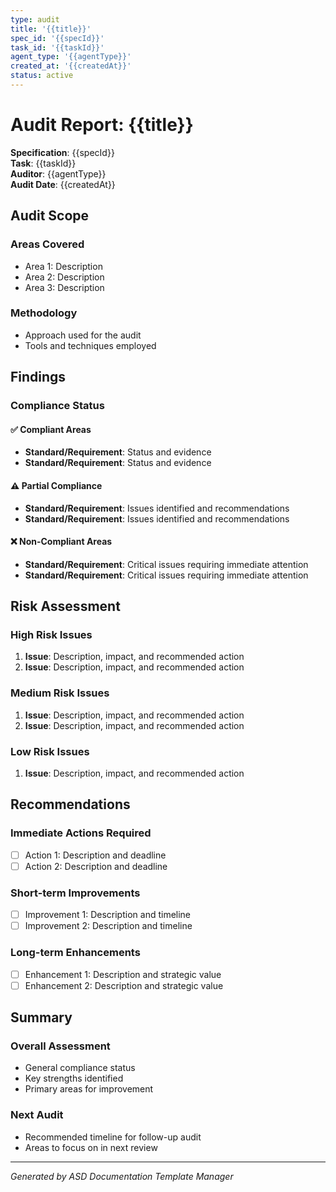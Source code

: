 ```yaml
---
type: audit
title: '{{title}}'
spec_id: '{{specId}}'
task_id: '{{taskId}}'
agent_type: '{{agentType}}'
created_at: '{{createdAt}}'
status: active
---
```


# Audit Report: {{title}}

**Specification**: {{specId}}  
**Task**: {{taskId}}  
**Auditor**: {{agentType}}  
**Audit Date**: {{createdAt}}

## Audit Scope

### Areas Covered

- Area 1: Description
- Area 2: Description
- Area 3: Description

### Methodology

- Approach used for the audit
- Tools and techniques employed

## Findings

### Compliance Status

#### ✅ Compliant Areas

- **Standard/Requirement**: Status and evidence
- **Standard/Requirement**: Status and evidence

#### ⚠️ Partial Compliance

- **Standard/Requirement**: Issues identified and recommendations
- **Standard/Requirement**: Issues identified and recommendations

#### ❌ Non-Compliant Areas

- **Standard/Requirement**: Critical issues requiring immediate attention
- **Standard/Requirement**: Critical issues requiring immediate attention

## Risk Assessment

### High Risk Issues

1. **Issue**: Description, impact, and recommended action
2. **Issue**: Description, impact, and recommended action

### Medium Risk Issues

1. **Issue**: Description, impact, and recommended action
2. **Issue**: Description, impact, and recommended action

### Low Risk Issues

1. **Issue**: Description, impact, and recommended action

## Recommendations

### Immediate Actions Required

- [ ] Action 1: Description and deadline
- [ ] Action 2: Description and deadline

### Short-term Improvements

- [ ] Improvement 1: Description and timeline
- [ ] Improvement 2: Description and timeline

### Long-term Enhancements

- [ ] Enhancement 1: Description and strategic value
- [ ] Enhancement 2: Description and strategic value

## Summary

### Overall Assessment

- General compliance status
- Key strengths identified
- Primary areas for improvement

### Next Audit

- Recommended timeline for follow-up audit
- Areas to focus on in next review

---

_Generated by ASD Documentation Template Manager_
